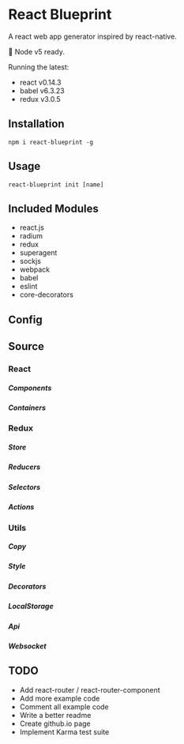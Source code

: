 # React Blueprint

A react web app generator inspired by react-native.

:rocket: Node v5 ready.

Running the latest:

- react v0.14.3
- babel v6.3.23
- redux v3.0.5

## Installation
`npm i react-blueprint -g`

## Usage
`react-blueprint init [name]`

## Included Modules
- react.js
- radium
- redux
- superagent
- sockjs
- webpack
- babel
- eslint
- core-decorators

## Config

## Source

### React
##### Components
##### Containers

### Redux
##### Store
##### Reducers
##### Selectors
##### Actions

### Utils
##### Copy
##### Style
##### Decorators
##### LocalStorage
##### Api
##### Websocket

## TODO

- Add react-router / react-router-component
- Add more example code
- Comment all example code
- Write a better readme
- Create github.io page
- Implement Karma test suite
